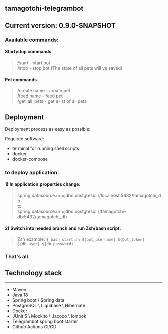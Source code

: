 ## tamagotchi-telegrambot

## Current version: 0.9.0-SNAPSHOT 

### Available commands:

#### Start\stop commands 

>/start - start bot  
>/stop - stop bot (The state of all pets will ve saved) 

#### Pet commands  

>/create name - create pet  
>/feed name - feed pet  
>/get_all_pets - get a list of all pets

## Deployment
Deployment process as easy as possible:

Required software:
- terminal for running shell scripts
- docker
- docker-compose

### to deploy application:
#### 1) In application.properties change:  
>spring.datasource.url=jdbc:postgresql://localhost:5432/tamagotchi_db  
>to  
>spring.datasource.url=jdbc:postgresql://tamagotchi-db:5432/tamagotchi_db
#### 2) Switch into needed branch and run Zsh/bash script: 
>Zsh example: `$ bash start.sh ${bot_username} ${bot_token} ${db_user} ${db_password}`

### That's all.

## Technology stack
------------------------ 
- Maven 
- Java 18
- Spring boot \ Spring data
- PostgreSQL \ Liquibase \ Hibernate
- Docker
- JUnit 5 \ Mockito \ Jacoco \ lombok
- Telegrambot spring boot starter
- Github Actions CI/CD
